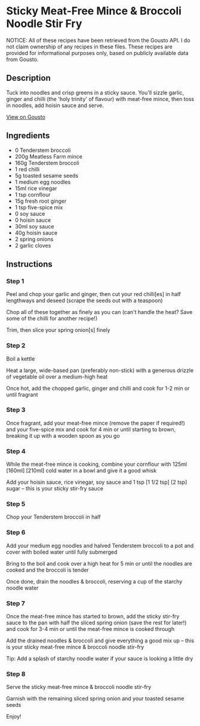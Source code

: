 # Sticky Meat-Free Mince & Broccoli Noodle Stir Fry

NOTICE: All of these recipes have been retrieved from the Gousto API. I do not claim ownership of any recipes in these files. These recipes are provided for informational purposes only, based on publicly available data from Gousto.

## Description

Tuck into noodles and crisp greens in a sticky sauce. You'll sizzle garlic, ginger and chilli (the 'holy trinity' of flavour) with meat-free mince, then toss in noodles, add hoisin sauce and serve.

[View on Gousto](https://www.gousto.co.uk/recipes/cookbook/sticky-meat-free-mince-broccoli-noodle-stir-fry)

## Ingredients

- 0 Tenderstem broccoli
- 200g Meatless Farm mince
- 160g Tenderstem broccoli
- 1 red chilli
- 5g toasted sesame seeds
- 1 medium egg noodles
- 15ml rice vinegar
- 1 tsp cornflour
- 15g fresh root ginger
- 1 tsp five-spice mix
- 0 soy sauce
- 0 hoisin sauce
- 30ml soy sauce
- 40g hoisin sauce
- 2 spring onions
- 2 garlic cloves

## Instructions


### Step 1

Peel and chop your garlic and ginger, then cut your red chilli[es] in half lengthways and deseed (scrape the seeds out with a teaspoon)

Chop all of these together as finely as you can (can't handle the heat? Save some of the chilli for another recipe!)

Trim, then slice your spring onion[s] finely


### Step 2

Boil a kettle

Heat a large, wide-based pan (preferably non-stick) with a generous drizzle of vegetable oil over a medium-high heat

Once hot, add the chopped garlic, ginger and chilli and cook for 1-2 min or until fragrant


### Step 3

Once fragrant, add your meat-free mince (remove the paper if required!) and your five-spice mix and cook for 4 min or until starting to brown, breaking it up with a wooden spoon as you go


### Step 4

While the meat-free mince is cooking, combine your cornflour with 125ml <span class="text-purple">[160ml]</span> <span class="text-danger">[210ml] </span>cold water in a bowl and give it a good whisk

Add your hoisin sauce, rice vinegar, soy sauce and 1 tsp <span class="text-purple">[1 1/2 tsp]</span> <span class="text-danger">[2 tsp]</span> sugar – this is your sticky stir-fry sauce


### Step 5

Chop your Tenderstem broccoli in half


### Step 6

Add your medium egg noodles and halved Tenderstem broccoli to a pot and cover with boiled water until fully submerged

Bring to the boil and cook over a high heat for 5 min or until the noodles are cooked and the broccoli is tender

Once done, drain the noodles & broccoli, reserving a cup of the starchy noodle water


### Step 7

Once the meat-free mince has started to brown, add the sticky stir-fry sauce to the pan with half the sliced spring onion (save the rest for later!) and cook for 3-4 min or until the meat-free mince is cooked through

Add the drained noodles & broccoli and give everything a good mix up – this is your sticky meat-free mince & broccoli noodle stir-fry

Tip: Add a splash of starchy noodle water if your sauce is looking a little dry

### Step 8

Serve the sticky meat-free mince & broccoli noodle stir-fry

Garnish with the remaining sliced spring onion and your toasted sesame seeds

Enjoy!

